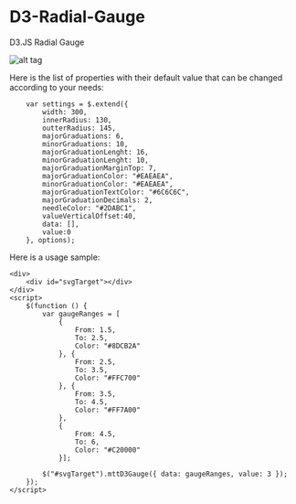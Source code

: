 D3-Radial-Gauge
===============

D3.JS Radial Gauge

![alt tag](https://raw.github.com/stherrienaspnet/D3-Radial-Gauge.git/D3RadialGauge.png)

Here is the list of properties with their default value that can be changed according to your needs:

        var settings = $.extend({
            width: 300,
            innerRadius: 130,
            outterRadius: 145,
            majorGraduations: 6,
            minorGraduations: 10,
            majorGraduationLenght: 16,
            minorGraduationLenght: 10,
            majorGraduationMarginTop: 7,
            majorGraduationColor: "#EAEAEA",
            minorGraduationColor: "#EAEAEA",
            majorGraduationTextColor: "#6C6C6C",
            majorGraduationDecimals: 2,
            needleColor: "#2DABC1",
            valueVerticalOffset:40,
            data: [],
            value:0
        }, options);
 
Here is a usage sample:

    <div>
        <div id="svgTarget"></div>
    </div>
    <script>
        $(function () {
            var gaugeRanges = [
                {
                    From: 1.5,
                    To: 2.5,
                    Color: "#8DCB2A"
                }, {
                    From: 2.5,
                    To: 3.5,
                    Color: "#FFC700"
                }, {
                    From: 3.5,
                    To: 4.5,
                    Color: "#FF7A00"
                },
                {
                    From: 4.5,
                    To: 6,
                    Color: "#C20000"
                }];

            $("#svgTarget").mttD3Gauge({ data: gaugeRanges, value: 3 });
        });
    </script>
